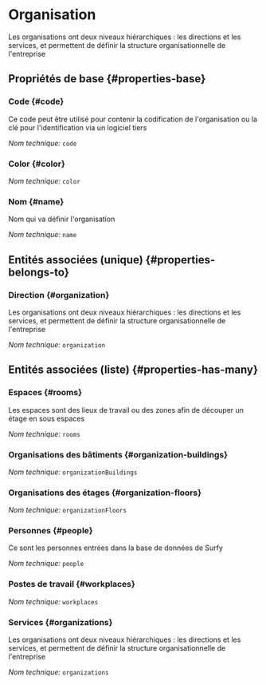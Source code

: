 # Organisation
<!--- THIS FILE IS GENERATED PLEASE DO NOT EDIT IT DIRECTLY --->

Les organisations ont deux niveaux hiérarchiques : les directions et les services, et permettent de définir la structure organisationnelle de l'entreprise

<OH code="organization"/>


## Propriétés de base {#properties-base}

### Code {#code}

Ce code peut être utilisé pour contenir la codification de l'organisation ou la clé pour l'identification via un logiciel tiers

*Nom technique:* ```code```
<PH code="organization:code"/>

### Color {#color}



*Nom technique:* ```color```
<PH code="organization:color"/>

### Nom {#name}

Nom qui va définir l'organisation

*Nom technique:* ```name```
<PH code="organization:name"/>


## Entités associées (unique) {#properties-belongs-to}

### Direction {#organization}

Les organisations ont deux niveaux hiérarchiques : les directions et les services, et permettent de définir la structure organisationnelle de l'entreprise

*Nom technique:* ```organization```
<PH code="organization:organization"/>


## Entités associées (liste) {#properties-has-many}

### Espaces {#rooms}

Les espaces sont des lieux de travail ou des zones afin de découper un étage en sous espaces

*Nom technique:* ```rooms```
<PH code="organization:rooms"/>

### Organisations des bâtiments {#organization-buildings}



*Nom technique:* ```organizationBuildings```
<PH code="organization:organizationBuildings"/>

### Organisations des étages {#organization-floors}



*Nom technique:* ```organizationFloors```
<PH code="organization:organizationFloors"/>

### Personnes {#people}

Ce sont les personnes entrées dans la base de données de Surfy

*Nom technique:* ```people```
<PH code="organization:people"/>

### Postes de travail {#workplaces}



*Nom technique:* ```workplaces```
<PH code="organization:workplaces"/>

### Services {#organizations}

Les organisations ont deux niveaux hiérarchiques : les directions et les services, et permettent de définir la structure organisationnelle de l'entreprise

*Nom technique:* ```organizations```
<PH code="organization:organizations"/>




